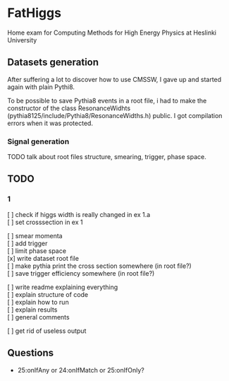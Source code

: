 # FatHiggs
Home exam for Computing Methods for High Energy Physics at Heslinki University

## Datasets generation

After suffering a lot to discover how to use CMSSW, I gave up and started again
with plain Pythi8.

To be possible to save Pythia8 events in a root file, i had to make the
constructor of the class ResonanceWidhts (pythia8125/include/Pythia8/ResonanceWidths.h)
public. I got compilation errors when it was protected.

### Signal generation

TODO talk about root files structure, smearing, trigger, phase space.


## TODO

### 1

[ ] check if higgs width is really changed in ex 1.a  
[ ] set crosssection in ex 1  

[ ] smear momenta  
[ ] add trigger  
[ ] limit phase space  
[x] write dataset root file  
[ ] make pythia print the cross section somewhere (in root file?)  
[ ] save trigger efficiency somewhere (in root file?)  

[ ] write readme explaining everything  
  [ ] explain structure of code  
  [ ] explain how to run  
  [ ] explain results  
  [ ] general comments  

[ ] get rid of useless output  

## Questions

* 25:onIfAny or 24:onIfMatch or 25:onIfOnly?
